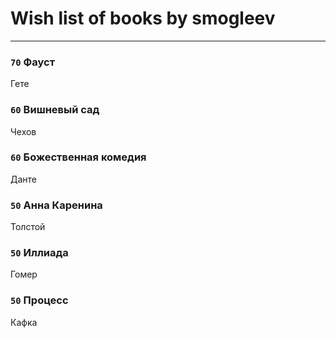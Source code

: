 # Wish list of books by smogleev
---

### `70` Фауст
Гете

### `60` Вишневый сад
Чехов

### `60` Божественная комедия
Данте

### `50` Анна Каренина
Толстой

### `50` Иллиада
Гомер

### `50` Процесс
Кафка

